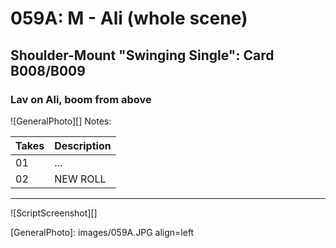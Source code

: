 # 059A: M - Ali (whole scene)

## Shoulder-Mount "Swinging Single": Card B008/B009

### Lav on Ali, boom from above

![GeneralPhoto][]
Notes: 

| Takes | Description |
|:---|:----|
| 01 | ... |
| 02 | NEW ROLL |

----

![ScriptScreenshot][]


[GeneralPhoto]:  images/059A.JPG align=left
